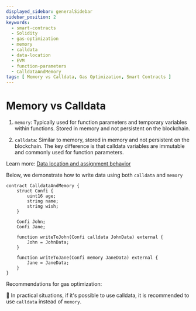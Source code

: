```yaml
---
displayed_sidebar: generalSidebar
sidebar_position: 2
keywords:
  - smart-contracts
  - Solidity
  - gas-optimization
  - memory
  - calldata
  - data-location
  - EVM
  - function-parameters
  - CalldataAndMemory
tags: [ Memory vs Calldata, Gas Optimization, Smart Contracts ]
---
```


# Memory vs Calldata

1. `memory`: Typically used for function parameters and temporary variables within functions. Stored in memory and not persistent on the blockchain.

2. `calldata`: Similar to memory, stored in memory and not persistent on the blockchain. The key difference is that calldata variables are immutable and commonly used for function parameters.

Learn more:
[Data location and assignment behavior](https://docs.soliditylang.org/en/latest/types.html#data-location)

Below, we demonstrate how to write data using both `calldata` and `memory`

```solidity
contract CalldataAndMemory {
    struct Confi {
        uint16 age;
        string name;
        string wish;
    }

    Confi John;
    Confi Jane;

    function writeToJohn(Confi calldata JohnData) external {
        John = JohnData;
    }

    function writeToJane(Confi memory JaneData) external {
        Jane = JaneData;
    }
}
```

Recommendations for gas optimization:

🌟 In practical situations, if it's possible to use calldata, it is recommended to use `calldata` instead of `memory`.


